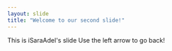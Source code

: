 ```yaml
---
layout: slide
title: "Welcome to our second slide!"
---
```

This is iSaraAdel's slide
Use the left arrow to go back!